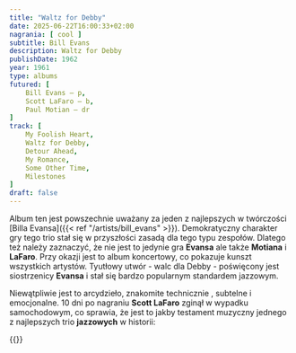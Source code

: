 ```yaml
---
title: "Waltz for Debby"
date: 2025-06-22T16:00:33+02:00
nagrania: [ cool ]
subtitle: Bill Evans
description: Waltz for Debby
publishDate: 1962
year: 1961
type: albums
futured: [
    Bill Evans – p,
    Scott LaFaro – b,
    Paul Motian – dr
]
track: [
    My Foolish Heart,
    Waltz for Debby,
    Detour Ahead,
    My Romance,
    Some Other Time,
    Milestones
]
draft: false
---
```

Album ten jest powszechnie uważany za jeden z najlepszych w twórczości [Billa Evansa]({{< ref "/artists/bill_evans" >}}). 
Demokratyczny charakter gry tego trio stał się w przyszłości zasadą dla tego typu zespołów. Dlatego też należy zaznaczyć, że nie jest to
jedynie gra __Evansa__ ale także __Motiana__ i __LaFaro__. Przy okazji jest to album koncertowy, co pokazuje kunszt wszystkich artystów.
Tyutłowy utwór - walc dla Debby - poświęcony jest siostrzenicy __Evansa__ i stał się bardzo popularnym standardem jazzowym. 

Niewątpliwie jest to arcydzieło, znakomite technicznie , subtelne i emocjonalne. 10 dni po nagraniu __Scott LaFaro__ zginął w wypadku samochodowym,
co sprawia, że jest to jakby testament muzyczny jednego z najlepszych trio __jazzowych__ w historii:

{{<youtube-playlist id="OLAK5uy_lgj3-8bs2WIJYIQEeirFM01p2pXVLbFIQ">}}